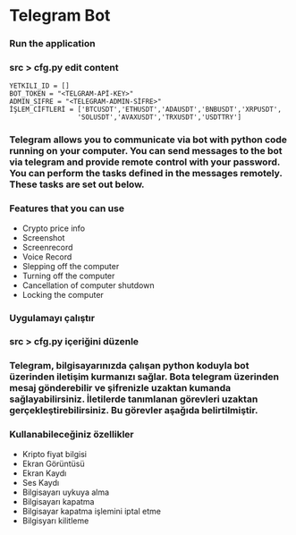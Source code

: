 # Telegram Bot

### Run the application

### src > cfg.py edit content

~~~
YETKILI_ID = []
BOT_TOKEN = "<TELGRAM-APİ-KEY>"
ADMIN_SIFRE = "<TELEGRAM-ADMIN-SİFRE>"
İŞLEM_CİFTLERİ = ['BTCUSDT','ETHUSDT','ADAUSDT','BNBUSDT','XRPUSDT', 
                 'SOLUSDT','AVAXUSDT','TRXUSDT','USDTTRY']
~~~~~~~~



### Telegram allows you to communicate via bot with python code running on your computer. You can send messages to the bot via telegram and provide remote control with your password. You can perform the tasks defined in the messages remotely. These tasks are set out below.


### Features that you can use
- Crypto price info  
- Screenshot
- Screenrecord
- Voice Record
- Slepping off the computer
- Turning off the computer
- Cancellation of computer shutdown
- Locking the computer

### Uygulamayı çalıştır
### src > cfg.py içeriğini düzenle

### Telegram, bilgisayarınızda çalışan python koduyla bot üzerinden iletişim kurmanızı sağlar. Bota telegram üzerinden mesaj gönderebilir ve şifrenizle uzaktan kumanda sağlayabilirsiniz. İletilerde tanımlanan görevleri uzaktan gerçekleştirebilirsiniz. Bu görevler aşağıda belirtilmiştir.

### Kullanabileceğiniz özellikler
- Kripto fiyat bilgisi
- Ekran Görüntüsü
- Ekran Kaydı
- Ses Kaydı
- Bilgisayarı uykuya alma
- Bilgisayarı kapatma
- Bilgisayar kapatma işlemini iptal etme 
- Bilgisyarı kilitleme 
